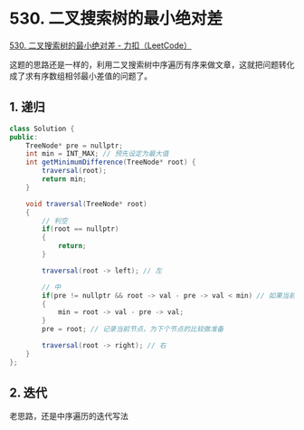 # 530. 二叉搜索树的最小绝对差

[530. 二叉搜索树的最小绝对差 - 力扣（LeetCode）](https://leetcode.cn/problems/minimum-absolute-difference-in-bst/)



这题的思路还是一样的，利用二叉搜索树中序遍历有序来做文章，这就把问题转化成了求有序数组相邻最小差值的问题了。

## 1. 递归

```c#
class Solution {
public:
    TreeNode* pre = nullptr;
    int min = INT_MAX; // 预先设定为最大值
    int getMinimumDifference(TreeNode* root) {
        traversal(root);
        return min;
    }

    void traversal(TreeNode* root)
    {
        // 判空
        if(root == nullptr)
        {
            return;
        }

        traversal(root -> left); // 左

        // 中
        if(pre != nullptr && root -> val - pre -> val < min) // 如果当前节点的值 减 上一个节点的值 比之前记录的最小值还小
        {
            min = root -> val - pre -> val;
        }
        pre = root; // 记录当前节点，为下个节点的比较做准备

        traversal(root -> right); // 右
    }
};
```





## 2. 迭代

老思路，还是中序遍历的迭代写法